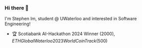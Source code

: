 ### Hi there 👋

<!--
**stephen0403/stephen0403** is a ✨ _special_ ✨ repository because its `README.md` (this file) appears on your GitHub profile.

Here are some ideas to get you started:

- 🔭 I’m currently working on ...
- 🌱 I’m currently learning ...
- 👯 I’m looking to collaborate on ...
- 🤔 I’m looking for help with ...
- 💬 Ask me about ...
- 📫 How to reach me: ...
- 😄 Pronouns: ...
- ⚡ Fun fact: ...
-->

I'm Stephen Im, student @ UWaterloo and interested in Software Engineering!
- 🏆 Scotiabank AI-Hackathon 2024 Winner ($2000), ETHGlobal Waterloo 2023 WorldCoin Track ($500)


